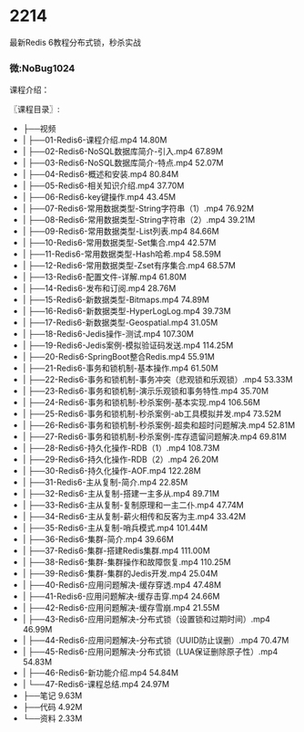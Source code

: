 # 2214
最新Redis 6教程分布式锁，秒杀实战
### 微:NoBug1024 


课程介绍：

〖课程目录〗:

- ├──视频  
- |   ├──01-Redis6-课程介绍.mp4  14.80M
- |   ├──02-Redis6-NoSQL数据库简介-引入.mp4  67.89M
- |   ├──03-Redis6-NoSQL数据库简介-特点.mp4  52.07M
- |   ├──04-Redis6-概述和安装.mp4  80.84M
- |   ├──05-Redis6-相关知识介绍.mp4  37.70M
- |   ├──06-Redis6-key键操作.mp4  43.45M
- |   ├──07-Redis6-常用数据类型-String字符串（1）.mp4  76.92M
- |   ├──08-Redis6-常用数据类型-String字符串（2）.mp4  39.21M
- |   ├──09-Redis6-常用数据类型-List列表.mp4  84.66M
- |   ├──10-Redis6-常用数据类型-Set集合.mp4  42.57M
- |   ├──11-Redis6-常用数据类型-Hash哈希.mp4  58.59M
- |   ├──12-Redis6-常用数据类型-Zset有序集合.mp4  68.57M
- |   ├──13-Redis6-配置文件-详解.mp4  61.80M
- |   ├──14-Redis6-发布和订阅.mp4  28.76M
- |   ├──15-Redis6-新数据类型-Bitmaps.mp4  74.89M
- |   ├──16-Redis6-新数据类型-HyperLogLog.mp4  39.73M
- |   ├──17-Redis6-新数据类型-Geospatial.mp4  31.05M
- |   ├──18-Redis6-Jedis操作-测试.mp4  107.30M
- |   ├──19-Redis6-Jedis案例-模拟验证码发送.mp4  114.25M
- |   ├──20-Redis6-SpringBoot整合Redis.mp4  55.91M
- |   ├──21-Redis6-事务和锁机制-基本操作.mp4  61.50M
- |   ├──22-Redis6-事务和锁机制-事务冲突（悲观锁和乐观锁）.mp4  53.33M
- |   ├──23-Redis6-事务和锁机制-演示乐观锁和事务特性.mp4  35.70M
- |   ├──24-Redis6-事务和锁机制-秒杀案例-基本实现.mp4  106.56M
- |   ├──25-Redis6-事务和锁机制-秒杀案例-ab工具模拟并发.mp4  73.52M
- |   ├──26-Redis6-事务和锁机制-秒杀案例-超卖和超时问题解决.mp4  52.81M
- |   ├──27-Redis6-事务和锁机制-秒杀案例-库存遗留问题解决.mp4  69.81M
- |   ├──28-Redis6-持久化操作-RDB（1）.mp4  108.73M
- |   ├──29-Redis6-持久化操作-RDB（2）.mp4  26.20M
- |   ├──30-Redis6-持久化操作-AOF.mp4  122.28M
- |   ├──31-Redis6-主从复制-简介.mp4  22.85M
- |   ├──32-Redis6-主从复制-搭建一主多从.mp4  89.71M
- |   ├──33-Redis6-主从复制-复制原理和一主二仆.mp4  47.74M
- |   ├──34-Redis6-主从复制-薪火相传和反客为主.mp4  33.42M
- |   ├──35-Redis6-主从复制-哨兵模式.mp4  101.44M
- |   ├──36-Redis6-集群-简介.mp4  39.66M
- |   ├──37-Redis6-集群-搭建Redis集群.mp4  111.00M
- |   ├──38-Redis6-集群-集群操作和故障恢复.mp4  110.25M
- |   ├──39-Redis6-集群-集群的Jedis开发.mp4  25.04M
- |   ├──40-Redis6-应用问题解决-缓存穿透.mp4  47.48M
- |   ├──41-Redis6-应用问题解决-缓存击穿.mp4  24.66M
- |   ├──42-Redis6-应用问题解决-缓存雪崩.mp4  21.55M
- |   ├──43-Redis6-应用问题解决-分布式锁（设置锁和过期时间）.mp4  46.99M
- |   ├──44-Redis6-应用问题解决-分布式锁（UUID防止误删）.mp4  70.47M
- |   ├──45-Redis6-应用问题解决-分布式锁（LUA保证删除原子性）.mp4  54.83M
- |   ├──46-Redis6-新功能介绍.mp4  54.84M
- |   └──47-Redis6-课程总结.mp4  24.97M
- ├──笔记  9.63M
- ├──代码  4.92M
- └──资料  2.33M
